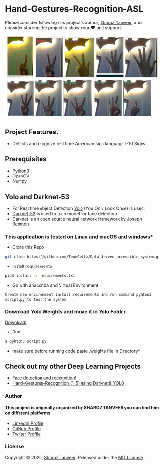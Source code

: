 # Hand-Gestures-Recognition-ASL


Please consider following this project's author, [Sharoz Tanveer](https://github.com/ShahrozTanveer), and consider starring the project to show your :heart: and support.

![ASL TEST](test.jpeg)

## Project Features.

- Detects and recgnize real time American sign language 1-10 Signs .

## Prerequisites

- Python3
- OpenCV
- Numpy

## Yolo and Darknet-53

- For Real time object Detection [Yolo](https://pjreddie.com/darknet/yolo/) (You Only Look Once) is used.
- [Darknet-53](https://pjreddie.com/darknet/) is used to train model for face detection.
- Darknet is an open source neural network framework by [Joseph Redmon](https://github.com/pjreddie)

### This application is tested on Linux and macOS and windows*

- Clone this Repo

```bash
git clone https://github.com/TeamCeltz/Data_driven_accessible_system.git
```

- Install requirements

```bash
pip3 install -r requirements.txt
```

- Go with anaconda and Virtual Environment

```
Create new environment install requirements and run command pyhton3 script.py to test the system
```

### Download Yolo Weights and move it in Yolo Folder.

[Download!](https://drive.google.com/file/d/11uRz9slxOS54CmuaWtnzVOFVUNYufN2i/view?usp=sharing)


- Run

```bash
$ pyhton3 script.py
```

- make sure before running code paste .weights file in Directory\*

## Check out my other Deep Learning Projects

- [Face detection and recognition!](https://github.com/ShahrozTanveer/Face-Detection-and-Recognition)
- [Hand-Gestures-Recognition (1-5) using Darknet& YOLO](https://github.com/ShahrozTanveer/Hand-Gestures-Recognition)

### Author
#### This project is originally organized by **SHAROZ TANVEER** you can find him on different platforms

- [LinkedIn Profile](https://www.linkedin.com/in/sharoztanveer/)
- [GitHub Profile](https://github.com/ShahrozTanveer)
- [Twitter Profile](https://twitter.com/saadtanveer3121)

### License

Copyright © 2020, [Sharoz Tanveer](https://github.com/ShahrozTanveer).
Released under the [MIT License](LICENSE).
